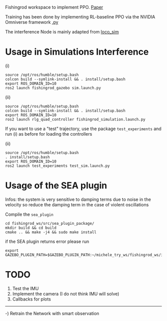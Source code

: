 Fishingrod workspace to implement PPO. 
[Paper](https://ieeexplore.ieee.org/abstract/document/10529546)

Training has been done by implementing RL-baseline PPO via the NVIDIA Omniverse framework [.py](https://github.com/michelepierallini/OmniIsaacGymEnvs/blob/main/omniisaacgymenvs/tasks/)

The interference Node is mainly adapted from [loco_sim](https://github.com/CentroEPiaggio/locosim_ws)

# Usage in Simulations Interference
(i)
```
source /opt/ros/humble/setup.bash
colcon build --symlink-install && . install/setup.bash
export ROS_DOMAIN_ID=10
ros2 launch fishingrod_gazebo sim.launch.py
 ```
(ii)
```
source /opt/ros/humble/setup.bash
colcon build --symlink-install && . install/setup.bash
export ROS_DOMAIN_ID=10
ros2 launch rlg_quad_controller fishingrod_simulation.launch.py
```

If you want to use a "test" trajectory, use the package `test_experiments` and run 
(i) as before for loading the controllers 

(ii) 
```
source /opt/ros/humble/setup.bash
. install/setup.bash
export ROS_DOMAIN_ID=10
ros2 launch test_experiments test_sim.launch.py
```

# Usage of the SEA plugin

Infos: the system is very sensitive to damping terms due to noise in the velocity so reduce the damping term in the case of violent oscillations

Compile the ```sea_plugin```

```
cd fishingrod_ws/src/sea_plugin_package/
mkdir build && cd build
cmake .. && make -j4 && sudo make install 
```

if the SEA plugin returns error please run 
``` 
export GAZEBO_PLUGIN_PATH=$GAZEBO_PLUGIN_PATH:~/michele_try_ws/fishingrod_ws/install/serial_elastic_plugin/lib

```


# TODO

1) Test the IMU
2) Implement the camera (I do not think IMU will solve)
3) Callbacks for plots
-------------------------------------------------------------
-) Retrain the Network with smart observation



